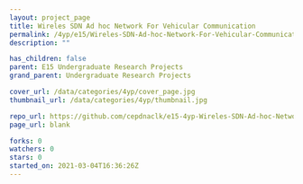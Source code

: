 ```yaml
---
layout: project_page
title: Wireles SDN Ad hoc Network For Vehicular Communication
permalink: /4yp/e15/Wireles-SDN-Ad-hoc-Network-For-Vehicular-Communication
description: ""

has_children: false
parent: E15 Undergraduate Research Projects
grand_parent: Undergraduate Research Projects

cover_url: /data/categories/4yp/cover_page.jpg
thumbnail_url: /data/categories/4yp/thumbnail.jpg

repo_url: https://github.com/cepdnaclk/e15-4yp-Wireles-SDN-Ad-hoc-Network-For-Vehicular-Communication
page_url: blank

forks: 0
watchers: 0
stars: 0
started_on: 2021-03-04T16:36:26Z
---
```



